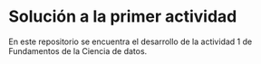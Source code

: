 # Solución a la primer actividad

En este repositorio se encuentra el desarrollo de la actividad 1 de Fundamentos de la Ciencia de datos. 
